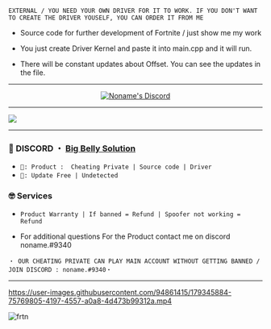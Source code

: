 ```sh-session
EXTERNAL / YOU NEED YOUR OWN DRIVER FOR IT TO WORK. IF YOU DON'T WANT TO CREATE THE DRIVER YOUSELF, YOU CAN ORDER IT FROM ME
```

- Source code for further development of Fortnite / just show me my work

- You just create Driver Kernel and paste it into main.cpp and it will run.

- There will be constant updates about Offset. You can see the updates in the file. 

*** 
  <p align="center">
    <a href="https://discord.com/users/523847478831874091">
        <img title="Noname Discord" alt="Noname's Discord" src="https://discord.c99.nl/widget/theme-2/523847478831874091.png"/>
    </a>
</p> 

***

<!--Start rollercoin.com code-->
<a href="https://rollercoin.com/?r=l2xx47g5">
   <img src="rollercoin.com/static/img/public_img/gen2/w300h250.png"/> 
 </a> 
 <!--End rollercoin.com code-->

***
### 💬 DISCORD ・ [Big Belly Solution](https://discord.gg/YpWp5hN6K5) 

 
* ` 🛒: Product :  Cheating Private | Source code | Driver `
* ` 📌: Update Free | Undetected ` 

### 🤓 Services 

* ` Product Warranty | If banned = Refund | Spoofer not working = Refund `

- For additional questions For the Product contact me on discord noname.#9340

 ```sh-session
・ OUR CHEATING PRIVATE CAN PLAY MAIN ACCOUNT WITHOUT GETTING BANNED / JOIN DISCORD : noname.#9340・ 
```                
***


https://user-images.githubusercontent.com/94861415/179345884-75769805-4197-4557-a0a8-4d473b99312a.mp4

![frtn](https://user-images.githubusercontent.com/86538817/191363676-32b75f56-a93a-4471-b1df-11539348b443.png)


